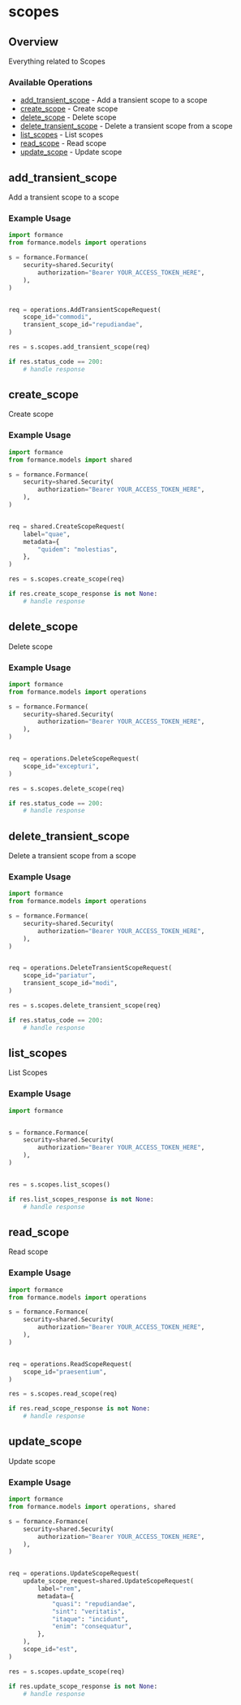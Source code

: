 # scopes

## Overview

Everything related to Scopes

### Available Operations

* [add_transient_scope](#add_transient_scope) - Add a transient scope to a scope
* [create_scope](#create_scope) - Create scope
* [delete_scope](#delete_scope) - Delete scope
* [delete_transient_scope](#delete_transient_scope) - Delete a transient scope from a scope
* [list_scopes](#list_scopes) - List scopes
* [read_scope](#read_scope) - Read scope
* [update_scope](#update_scope) - Update scope

## add_transient_scope

Add a transient scope to a scope

### Example Usage

```python
import formance
from formance.models import operations

s = formance.Formance(
    security=shared.Security(
        authorization="Bearer YOUR_ACCESS_TOKEN_HERE",
    ),
)


req = operations.AddTransientScopeRequest(
    scope_id="commodi",
    transient_scope_id="repudiandae",
)

res = s.scopes.add_transient_scope(req)

if res.status_code == 200:
    # handle response
```

## create_scope

Create scope

### Example Usage

```python
import formance
from formance.models import shared

s = formance.Formance(
    security=shared.Security(
        authorization="Bearer YOUR_ACCESS_TOKEN_HERE",
    ),
)


req = shared.CreateScopeRequest(
    label="quae",
    metadata={
        "quidem": "molestias",
    },
)

res = s.scopes.create_scope(req)

if res.create_scope_response is not None:
    # handle response
```

## delete_scope

Delete scope

### Example Usage

```python
import formance
from formance.models import operations

s = formance.Formance(
    security=shared.Security(
        authorization="Bearer YOUR_ACCESS_TOKEN_HERE",
    ),
)


req = operations.DeleteScopeRequest(
    scope_id="excepturi",
)

res = s.scopes.delete_scope(req)

if res.status_code == 200:
    # handle response
```

## delete_transient_scope

Delete a transient scope from a scope

### Example Usage

```python
import formance
from formance.models import operations

s = formance.Formance(
    security=shared.Security(
        authorization="Bearer YOUR_ACCESS_TOKEN_HERE",
    ),
)


req = operations.DeleteTransientScopeRequest(
    scope_id="pariatur",
    transient_scope_id="modi",
)

res = s.scopes.delete_transient_scope(req)

if res.status_code == 200:
    # handle response
```

## list_scopes

List Scopes

### Example Usage

```python
import formance


s = formance.Formance(
    security=shared.Security(
        authorization="Bearer YOUR_ACCESS_TOKEN_HERE",
    ),
)


res = s.scopes.list_scopes()

if res.list_scopes_response is not None:
    # handle response
```

## read_scope

Read scope

### Example Usage

```python
import formance
from formance.models import operations

s = formance.Formance(
    security=shared.Security(
        authorization="Bearer YOUR_ACCESS_TOKEN_HERE",
    ),
)


req = operations.ReadScopeRequest(
    scope_id="praesentium",
)

res = s.scopes.read_scope(req)

if res.read_scope_response is not None:
    # handle response
```

## update_scope

Update scope

### Example Usage

```python
import formance
from formance.models import operations, shared

s = formance.Formance(
    security=shared.Security(
        authorization="Bearer YOUR_ACCESS_TOKEN_HERE",
    ),
)


req = operations.UpdateScopeRequest(
    update_scope_request=shared.UpdateScopeRequest(
        label="rem",
        metadata={
            "quasi": "repudiandae",
            "sint": "veritatis",
            "itaque": "incidunt",
            "enim": "consequatur",
        },
    ),
    scope_id="est",
)

res = s.scopes.update_scope(req)

if res.update_scope_response is not None:
    # handle response
```

